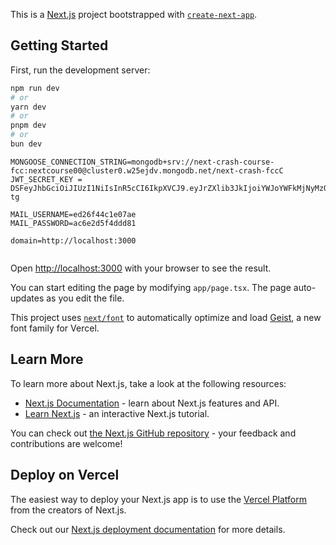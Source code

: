 This is a [Next.js](https://nextjs.org) project bootstrapped with [`create-next-app`](https://nextjs.org/docs/app/api-reference/cli/create-next-app).

## Getting Started

First, run the development server:

```bash
npm run dev
# or
yarn dev
# or
pnpm dev
# or
bun dev
```


```
MONGOOSE_CONNECTION_STRING=mongodb+srv://next-crash-course-fcc:nextcourse00@cluster0.w25ejdv.mongodb.net/next-crash-fccC
JWT_SECRET_KEY = DSFeyJhbGciOiJIUzI1NiIsInR5cCI6IkpXVCJ9.eyJrZXlib3JkIjoiYWJoYWFkMjNyMzQyYUAjJEAkeXRoZWdhZGZhZGZhZGZhZGZhZGZhZHJlYXRtYW4ifQ.uesdymi3k9DGERHZ0pwVopVj2wngLeUt0mQI23ym-tg

MAIL_USERNAME=ed26f44c1e07ae
MAIL_PASSWORD=ac6e2d5f4ddd81

domain=http://localhost:3000


```
Open [http://localhost:3000](http://localhost:3000) with your browser to see the result.

You can start editing the page by modifying `app/page.tsx`. The page auto-updates as you edit the file.

This project uses [`next/font`](https://nextjs.org/docs/app/building-your-application/optimizing/fonts) to automatically optimize and load [Geist](https://vercel.com/font), a new font family for Vercel.

## Learn More

To learn more about Next.js, take a look at the following resources:

- [Next.js Documentation](https://nextjs.org/docs) - learn about Next.js features and API.
- [Learn Next.js](https://nextjs.org/learn) - an interactive Next.js tutorial.

You can check out [the Next.js GitHub repository](https://github.com/vercel/next.js) - your feedback and contributions are welcome!

## Deploy on Vercel

The easiest way to deploy your Next.js app is to use the [Vercel Platform](https://vercel.com/new?utm_medium=default-template&filter=next.js&utm_source=create-next-app&utm_campaign=create-next-app-readme) from the creators of Next.js.

Check out our [Next.js deployment documentation](https://nextjs.org/docs/app/building-your-application/deploying) for more details.
